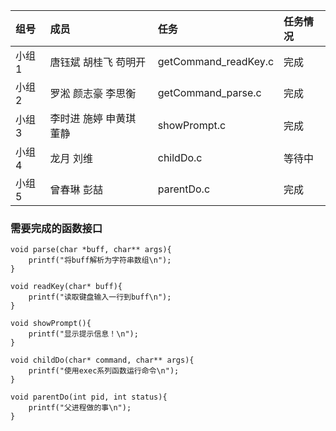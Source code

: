 | 组号  | 成员                    | 任务   | 任务情况 |
| :---- | :---------------------- | :----- | :------- |
| 小组1 | 唐钰斌 胡桂飞 苟明开    | getCommand_readKey.c | 完成   |
| 小组2 | 罗淞 颜志豪 李思衡      | getCommand_parse.c | 完成   |
| 小组3 | 李时进 施婷 申黄琪 董静 | showPrompt.c | 完成   |
| 小组4 | 龙月 刘维               | childDo.c | 等待中   |
| 小组5 | 曾春琳 彭喆             | parentDo.c | 完成   |


### 需要完成的函数接口

```
void parse(char *buff, char** args){
    printf("将buff解析为字符串数组\n");
}

void readKey(char* buff){
    printf("读取键盘输入一行到buff\n");
}

void showPrompt(){
    printf("显示提示信息！\n");
}

void childDo(char* command, char** args){
    printf("使用exec系列函数运行命令\n");
}

void parentDo(int pid, int status){
    printf("父进程做的事\n");
}


```
